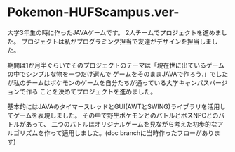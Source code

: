 # Pokemon-HUFScampus.ver-

大学3年生の時に作ったJAVAゲームです。
2人チームでプロジェクトを進めました。
プロジェクトは私がプログラミング担当で友達がデザインを担当しました。

期間は1か月半ぐらいでそのプロジェクトのテーマは「現在世に出ているゲームの中でシンプルな物を一つだけ選んで
ゲームをそのままJAVAで作ろう.」でしたが私のチームはポケモンのゲームを自分たちが通っている大学キャンパスバージョンで作る
ことを決めてプロジェクトを進めました。

基本的にはJAVAのタイマースレッドとGUI(AWTとSWING)ライブラリを活用してゲームを表現しました。
その中で野生ポケモンとのバトルとボスNPCとのバトルがあって、
二つのバトルはオリジナルゲームを見ながら考えた初歩的なアルゴリズムを作って適用しました。(doc branchに当時作ったフローがあります)
